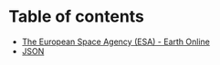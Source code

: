 # Table of contents

* [The European Space Agency (ESA) - Earth Online](README.md)
* [JSON](json.md)

